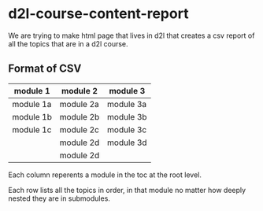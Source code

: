 # d2l-course-content-report

We are trying to make html page that lives in d2l that creates a csv report of all the topics that are in a d2l course. 

## Format of CSV

| module 1  | module 2      | module 3 |
| --------- |-------------  | ---------|
| module 1a | module 2a     | module 3a|
| module 1b | module 2b     | module 3b|
| module 1c | module 2c     | module 3c|
|           | module 2d     | module 3d|
|           | module 2d     |          |

Each column reperents a module in the toc at the root level. 

Each row lists all the topics in order, in that module no matter how deeply nested they are in submodules.
